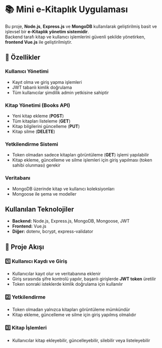 # 📚 Mini e-Kitaplık Uygulaması  

Bu proje, **Node.js**, **Express.js** ve **MongoDB** kullanılarak geliştirilmiş basit ve işlevsel bir **e-Kitaplık yönetim sistemidir**.  
Backend tarafı kitap ve kullanıcı işlemlerini güvenli şekilde yönetirken, **frontend Vue.js** ile geliştirilmiştir.  


## 🚀 Özellikler  
###  Kullanıcı Yönetimi  
- Kayıt olma ve giriş yapma işlemleri  
- JWT tabanlı kimlik doğrulama  
- Tüm kullanıcılar şimdilik admin yetkisine sahiptir  

### Kitap Yönetimi (Books API)  
- Yeni kitap ekleme (**POST**)  
- Tüm kitapları listeleme (**GET**)  
- Kitap bilgilerini güncelleme (**PUT**)  
- Kitap silme (**DELETE**)  

### Yetkilendirme Sistemi  
- Token olmadan sadece kitapları görüntüleme (**GET**) işlemi yapılabilir  
- Kitap ekleme, güncelleme ve silme işlemleri için giriş yapılması (token sahibi olunması) gerekir  

### Veritabanı  
- MongoDB üzerinde kitap ve kullanıcı koleksiyonları  
- Mongoose ile şema ve modeller  

## Kullanılan Teknolojiler  
- **Backend:** Node.js, Express.js, MongoDB, Mongoose, JWT  
- **Frontend:** Vue.js  
- **Diğer:** dotenv, bcrypt, express-validator


  
## 🔑 Proje Akışı  
### 1️⃣ Kullanıcı Kaydı ve Giriş  
- Kullanıcılar kayıt olur ve veritabanına eklenir  
- Giriş sırasında şifre kontrolü yapılır, başarılı girişlerde **JWT token** üretilir  
- Token sonraki isteklerde kimlik doğrulama için kullanılır  

### 2️⃣ Yetkilendirme  
- Token olmadan yalnızca kitapları görüntüleme mümkündür  
- Kitap ekleme, güncelleme ve silme için giriş yapılmış olmalıdır  

### 3️⃣ Kitap İşlemleri  
- Kullanıcılar kitap ekleyebilir, güncelleyebilir, silebilir veya listeleyebilir  

